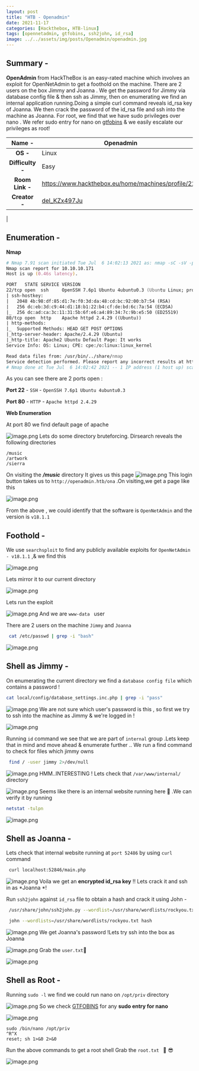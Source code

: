 ```yaml
---
layout: post
title: "HTB - Openadmin"
date: 2021-11-17  
categories: [Hackthebox, HTB-linux]
tags: [opennetadmin, gtfobins, ssh2john, id_rsa]
image: ../../assets/img/posts/Openadmin/openadmin.jpg
---
```


## Summary -

**OpenAdmin** from HackTheBox is an easy-rated machine which involves an exploit for OpenNetAdmin to get a foothold on the machine. There are 2 users on the box Jimmy and Joanna . We get the password for Jimmy via database config file & then ssh as Jimmy, then on enumerating we find an internal application running.Doing a simple curl command reveals id_rsa key of Joanna. We then crack the password of the id_rsa file and ssh into the machine as Joanna. For root, we find that we have sudo privileges over nano . We refer sudo entry for nano on  [gtfobins](https://gtfobins.github.io/gtfobins/nano/)  & we easily escalate our privileges as root!


| **Name  -** | Openadmin |
|:---:|---|
| **OS   -**    | Linux |
| **Difficulty -** | Easy |
| **Room Link   -** | https://www.hackthebox.eu/home/machines/profile/222 |
| **Creator   -** | [del_KZx497Ju](https://www.hackthebox.eu/home/users/profile/82600) 
 |


## Enumeration -

**Nmap**


```zsh
# Nmap 7.91 scan initiated Tue Jul  6 14:02:13 2021 as: nmap -sC -sV -p 22,80 -v -oN openadmin.nmap 10.10.10.171
Nmap scan report for 10.10.10.171
Host is up (0.46s latency).

PORT   STATE SERVICE VERSION
22/tcp open  ssh     OpenSSH 7.6p1 Ubuntu 4ubuntu0.3 (Ubuntu Linux; protocol 2.0)
| ssh-hostkey: 
|   2048 4b:98:df:85:d1:7e:f0:3d:da:48:cd:bc:92:00:b7:54 (RSA)
|   256 dc:eb:3d:c9:44:d1:18:b1:22:b4:cf:de:bd:6c:7a:54 (ECDSA)
|_  256 dc:ad:ca:3c:11:31:5b:6f:e6:a4:89:34:7c:9b:e5:50 (ED25519)
80/tcp open  http    Apache httpd 2.4.29 ((Ubuntu))
| http-methods: 
|_  Supported Methods: HEAD GET POST OPTIONS
|_http-server-header: Apache/2.4.29 (Ubuntu)
|_http-title: Apache2 Ubuntu Default Page: It works
Service Info: OS: Linux; CPE: cpe:/o:linux:linux_kernel

Read data files from: /usr/bin/../share/nmap
Service detection performed. Please report any incorrect results at https://nmap.org/submit/ .
# Nmap done at Tue Jul  6 14:02:42 2021 -- 1 IP address (1 host up) scanned in 28.86 seconds

``` 
As you can see there are 2 ports open :

**Port 22** - `SSH`   -  `OpenSSH 7.6p1 Ubuntu 4ubuntu0.3`

**Port 80** - `HTTP`  -  `Apache httpd 2.4.29`


**Web Enumeration**

At port 80 we find default page of apache 

![image.png](https://cdn.hashnode.com/res/hashnode/image/upload/v1625730338625/uCtP0pGDm.png)
Lets do some directory bruteforcing. Dirsearch reveals the following directories 

```
/music
/artwork
/sierra
``` 
On visiting the ***/music*** directory It gives us this page
![image.png](https://cdn.hashnode.com/res/hashnode/image/upload/v1625730702532/MBOEMMzap.png)
 This login button takes us to `http://openadmin.htb/ona` .On visiting,we get a page like this 

![image.png](https://cdn.hashnode.com/res/hashnode/image/upload/v1625730557375/VnYYMhh6F.png)

From the above , we could identify that the software is `OpenNetAdmin` and the version is `v18.1.1`
## Foothold  -

We use `searchsploit` to find any publicly available exploits for `OpenNetAdmin - v18.1.1` ,& we find this

![image.png](https://cdn.hashnode.com/res/hashnode/image/upload/v1625829682381/9bCc51NNt.png)

Lets mirror it to our current directory

![image.png](https://cdn.hashnode.com/res/hashnode/image/upload/v1625829835307/xekdj_qUR.png)

Lets run the exploit 

![image.png](https://cdn.hashnode.com/res/hashnode/image/upload/v1625830040051/GFqNaKtRd.png)
And we are `www-data `  user

There are 2 users on the machine `Jimmy` and `Joanna`

```bash
 cat /etc/passwd | grep -i "bash"
``` 


![image.png](https://cdn.hashnode.com/res/hashnode/image/upload/v1625830263020/lMQid09DX.png)

## Shell as Jimmy -
On enumerating the current directory we find a `database config file` which contains a password !


```bash
cat local/config/database_settings.inc.php | grep -i "pass"
``` 


![image.png](https://cdn.hashnode.com/res/hashnode/image/upload/v1625830572487/QNWheVAMf.png)
We are not sure which user's password is this , so first we try to ssh into the machine as Jimmy & we're logged in !

![image.png](https://cdn.hashnode.com/res/hashnode/image/upload/v1625830737331/wKrurZtl2.png)

Running `id`  command we see that we are part of `internal` group .Lets keep that in mind and move ahead & enumerate further ..
We run a find command to check for files which jimmy owns 


```bash
 find / -user jimmy 2>/dev/null
``` 


![image.png](https://cdn.hashnode.com/res/hashnode/image/upload/v1625831118840/e9JJqmT43.png)
HMM..INTERESTING ! Lets check that  `/var/www/internal/` directory

![image.png](https://cdn.hashnode.com/res/hashnode/image/upload/v1625831234552/MBVd6-DoMg.png)
Seems like there is an internal website running here 🧐 .We can verify it by running 
 
```bash
netstat -tulpn
``` 


![image.png](https://cdn.hashnode.com/res/hashnode/image/upload/v1625831363346/jweAQt1FR2.png)

## Shell as Joanna -

Lets check that internal website running at `port 52486` by using `curl` command


```bash
 curl localhost:52846/main.php
``` 


![image.png](https://cdn.hashnode.com/res/hashnode/image/upload/v1625832226010/qxh-pQYio.png)
Voila we get an **encrypted id_rsa key** !! Lets crack it and ssh in as *Joanna *!

Run `ssh2john` against `id_rsa` file to obtain a hash and crack it using John -


```bash
 /usr/share/john/ssh2john.py --wordlist=/usr/share/wordlists/rockyou.txt id_rsa >> hash

 john --wordlists=/usr/share/wordlists/rockyou.txt hash
``` 


![image.png](https://cdn.hashnode.com/res/hashnode/image/upload/v1625831758138/VX9FLY6z2.png)
We get Joanna's password !Lets try ssh into the box as Joanna 

![image.png](https://cdn.hashnode.com/res/hashnode/image/upload/v1625831939144/xnOPraY0g3.png)
 Grab the  `user.txt`🚩
  
![image.png](https://cdn.hashnode.com/res/hashnode/image/upload/v1625832725095/-oQxN0eMe.png)

## Shell as Root -
Running `sudo -l` we find we could run nano on `/opt/priv` directory

![image.png](https://cdn.hashnode.com/res/hashnode/image/upload/v1625832068247/PFgUlh4Mw.png)
So we check  [GTFOBINS](https://gtfobins.github.io/gtfobins/nano/)  for any **sudo entry for nano**

![image.png](https://cdn.hashnode.com/res/hashnode/image/upload/v1625832344408/Ds0lpTgVL.png)

```
sudo /bin/nano /opt/priv
^R^X
reset; sh 1>&0 2>&0
```

Run the above commands to get a root shell 
Grab the `root.txt ` 🚩  😎

![image.png](https://cdn.hashnode.com/res/hashnode/image/upload/v1625834602463/OH8oNETD7.png)






